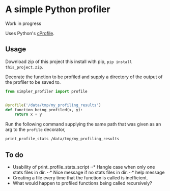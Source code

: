# A simple Python profiler
Work in progress

Uses Python's [cProfile](https://docs.python.org/2/library/profile.html).

## Usage
Download zip of this project this install with pip, 
`pip install this_project.zip`.

Decorate the function to be profiled and supply a directory of the
output of the profiler to be saved to.

```python
from simpler_profiler import profile


@profile('/data/tmp/my_profiling_results')
def function_being_profiled(x, y):
    return x + y 

```

Run the following command supplying the same path that was given as an
 arg to the `profile` decorator,
```bash
print_profile_stats /data/tmp/my_profiling_results
```

## To do
* Usability of print_profile_stats_script
⋅⋅* Hangle case when only one stats files in dir.
⋅⋅* Nice message if no stats files in dir.
⋅⋅* help message
* Creating a file every time that the function is called is inefficient.
* What would happen to profiled functions being called recursively?